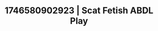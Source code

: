 ---
categories:
- AI-generated
- Close contact
- Slow undress
- Soft spanking
- Pleasure mapping
- ASMR
- Cosplay
- Creative kink
image: /assets/images/1746580902923.jpg
layout: post
seo:
  description: Featured content with high-quality ABDL Play, Scat Fetish. HD images
    available.
  keywords: ABDL Play, Scat Fetish
  og_image: /assets/images/1746580902923.jpg
  schema_type: VisualArtwork
tags:
- '#1746580902923'
- ABDL Play
- Scat Fetish
title: 1746580902923 | Scat Fetish ABDL Play
---